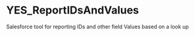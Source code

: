 # YES_ReportIDsAndValues
Salesforce tool for reporting IDs and other field Values based on a look up
